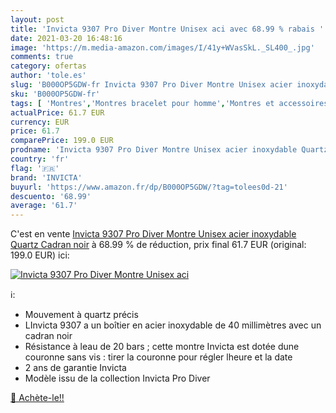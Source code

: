 ```yaml
---
layout: post
title: 'Invicta 9307 Pro Diver Montre Unisex aci avec 68.99 % rabais '
date: 2021-03-20 16:48:16
image: 'https://m.media-amazon.com/images/I/41y+WVasSkL._SL400_.jpg'
comments: true
category: ofertas
author: 'tole.es'
slug: 'B000OP5GDW-fr Invicta 9307 Pro Diver Montre Unisex acier inoxydable...'
sku: 'B000OP5GDW-fr'
tags: [ 'Montres','Montres bracelet pour homme','Montres et accessoires','Montres homme','invicta', ]
actualPrice: 61.7 EUR
currency: EUR
price: 61.7
comparePrice: 199.0 EUR
prodname: 'Invicta 9307 Pro Diver Montre Unisex acier inoxydable Quartz Cadran noir'
country: 'fr'
flag: '🇫🇷'
brand: 'INVICTA'
buyurl: 'https://www.amazon.fr/dp/B000OP5GDW/?tag=tolees0d-21'
descuento: '68.99'
average: '61.7'
---
```


C'est en vente [Invicta 9307 Pro Diver Montre Unisex acier inoxydable Quartz Cadran noir](https://www.amazon.fr/dp/B000OP5GDW/?tag=tolees0d-21)  à  68.99 % de réduction, prix final  61.7 EUR (original: 199.0 EUR) ici:

[![Invicta 9307 Pro Diver Montre Unisex aci](https://m.media-amazon.com/images/I/41y+WVasSkL._SL400_.jpg)](https://www.amazon.fr/dp/B000OP5GDW/?tag=tolees0d-21)

ℹ️:

- Mouvement à quartz précis
- LInvicta 9307 a un boîtier en acier inoxydable de 40 millimètres avec un cadran noir
- Résistance à leau de 20 bars ; cette montre Invicta est dotée dune couronne sans vis : tirer la couronne pour régler lheure et la date
- 2 ans de garantie Invicta
- Modèle issu de la collection Invicta Pro Diver

[🛒 Achète-le!!](https://www.amazon.fr/dp/B000OP5GDW/?tag=tolees0d-21)

